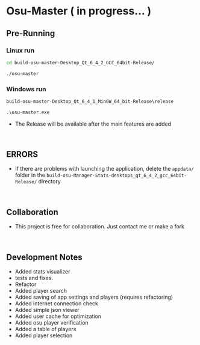 # Osu-Master ( in progress... )

## Pre-Running

### Linux run
```bash 
cd build-osu-master-Desktop_Qt_6_4_2_GCC_64bit-Release/

./osu-master
```

### Windows run
```cmd 
build-osu-master-Desktop_Qt_6_4_1_MinGW_64_bit-Release\release

.\osu-master.exe
```

- The Release will be available after the main features are added

<br>

## ERRORS

 - If there are problems with launching the application, delete the ```appdata/``` folder in the ```build-osu-Manager-Stats-desktops_qt_6_4_2_gcc_64bit-Release/``` directory

<br>

## Collaboration

 - This project is free for collaboration. Just contact me or make a fork

<br>

## Development Notes
 - Added stats visualizer
 - tests and fixes.
 - Refactor
 - Added player search
 - Added saving of app settings and players (requires refactoring)
 - Added internet connection check
 - Added simple json viewer
 - Added user cache for optimization
 - Added osu player verification
 - Added a table of players
 - Added player selection